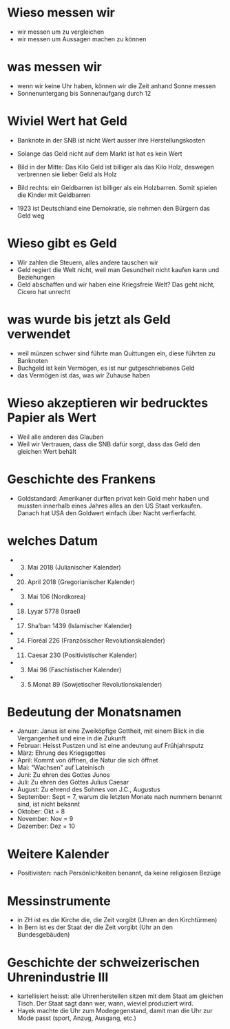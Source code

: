 # Wieso messen wir
- wir messen um zu vergleichen
- wir messen um Aussagen machen zu können

# was messen wir
- wenn wir keine Uhr haben, können wir die Zeit anhand Sonne messen
- Sonnenuntergang bis Sonnenaufgang durch 12

# Wiviel Wert hat Geld
- Banknote in der SNB ist nicht Wert ausser ihre Herstellungskosten
 - Solange das Geld nicht auf dem Markt ist hat es kein Wert

- Bild in der Mitte: Das Kilo Geld ist billiger als das Kilo Holz, deswegen verbrennen sie lieber Geld als Holz

- Bild rechts: ein Geldbarren ist billiger als ein Holzbarren. Somit spielen die Kinder mit Geldbarren

- 1923 ist Deutschland eine Demokratie, sie nehmen den Bürgern das Geld weg

# Wieso gibt es Geld
- Wir zahlen die Steuern, alles andere tauschen wir
- Geld regiert die Welt nicht, weil man Gesundheit nicht kaufen kann und Beziehungen
- Geld abschaffen und wir haben eine Kriegsfreie Welt? Das geht nicht, Cicero hat unrecht

# was wurde bis jetzt als Geld verwendet
- weil münzen schwer sind führte man Quittungen ein, diese führten zu Banknoten
- Buchgeld ist kein Vermögen, es ist nur gutgeschriebenes Geld
- das Vermögen ist das, was wir Zuhause haben

# Wieso akzeptieren wir bedrucktes Papier als Wert
- Weil alle anderen das Glauben
- Weil wir Vertrauen, dass die SNB dafür sorgt, dass das Geld den gleichen Wert behält

# Geschichte des Frankens
- Goldstandard: Amerikaner durften privat kein Gold mehr haben und mussten innerhalb eines Jahres alles an den US Staat verkaufen. Danach hat USA den Goldwert einfach über Nacht verfierfacht.

# welches Datum
- 3. Mai 2018 (Julianischer Kalender)
- 20. April 2018 (Gregorianischer Kalender)
- 3. Mai 106 (Nordkorea)
- 18. Lyyar 5778 (Israel)
- 17. Sha’ban 1439 (Islamischer Kalender)
- 14. Floréal 226 (Französischer Revolutionskalender)
- 11. Caesar 230 (Positivistischer Kalender)
- 3. Mai 96 (Faschistischer Kalender)
- 3. 5.Monat 89 (Sowjetischer Revolutionskalender)

# Bedeutung der Monatsnamen
- Januar: Janus ist eine Zweiköpfige Gottheit, mit einem Blick in die Vergangenheit und eine in die Zukunft
- Februar: Heisst Pustzen und ist eine andeutung auf Frühjahrsputz
- März: Ehrung des Kriegsgottes
- April: Kommt von öffnen, die Natur die sich öffnet
- Mai: "Wachsen" auf Lateinisch
- Juni: Zu ehren des Gottes Junos
- Juli: Zu ehren des Gottes Julius Caesar
- August: Zu ehrend des Sohnes von J.C., Augustus
- September: Sept = 7, warum die letzten Monate nach nummern benannt sind, ist nicht bekannt
- Oktober:  Okt = 8
- November: Nov = 9
- Dezember: Dez = 10

# Weitere Kalender
- Positivisten: nach Persönlichkeiten benannt, da keine religiosen Bezüge

# Messinstrumente
- in ZH ist es die Kirche die, die Zeit vorgibt (Uhren an den Kirchtürmen)
- In Bern ist es der Staat der die Zeit vorgibt (Uhr an den Bundesgebäuden)

# Geschichte der schweizerischen Uhrenindustrie III
- kartellisiert heisst: alle Uhrenherstellen sitzen mit dem Staat am gleichen Tisch. Der Staat sagt dann wer, wann, wieviel produziert wird.
- Hayek machte die Uhr zum Modegegenstand, damit man die Uhr zur Mode passt (sport, Anzug, Ausgang, etc.)